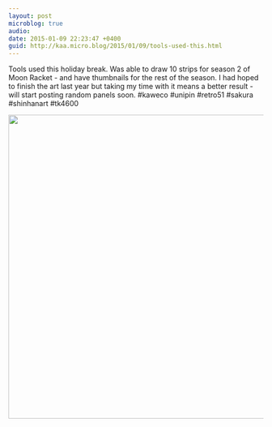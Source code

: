 ```yaml
---
layout: post
microblog: true
audio: 
date: 2015-01-09 22:23:47 +0400
guid: http://kaa.micro.blog/2015/01/09/tools-used-this.html
---
```

Tools used this holiday break. Was able to draw 10 strips for season 2 of Moon Racket - and have thumbnails for the rest of the season. I had hoped to finish the art last year but taking my time with it means a better result - will start posting random panels soon. #kaweco #unipin #retro51 #sakura #shinhanart #tk4600

<img src="http://www.kaa.bz/uploads/2018/f93440ae88.jpg" width="600" height="600" />
